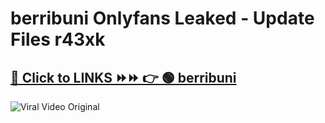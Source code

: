 
 # berribuni Onlyfans Leaked - Update Files r43xk

## <h2><a href="https://clipsfans.com/berribuni&ref=git">🔗 Click to LINKS ⏩⏩ 👉 🟢 berribuni </a></h2>

<a href="https://clipsfans.com/berribuni&ref=git" rel="nofollow" data-target="animated-image.originalLink"><img src="https://i.ibb.co.com/xMMVF88/686577567.gif" alt="Viral Video Original" style="max-width: 100%; display: inline-block;" data-target="animated-image.originalImage"></a>

